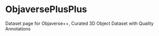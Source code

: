 # ObjaversePlusPlus
Dataset page for Objaverse++, Curated 3D Object Dataset with Quality Annotations
